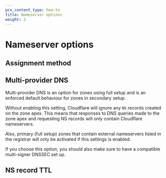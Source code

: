 ```yaml
---
pcx_content_type: how-to
title: Nameserver options
weight: 2
---
```


# Nameserver options

## Assignment method

## Multi-provider DNS

Multi-provider DNS is an option for zones using full setup and is an enforced default behaviour for zones in secondary setup.

Without enabling this setting, Cloudflare will ignore any `NS` records created on the zone apex. This means that responses to DNS queries made to the zone apex and requesting NS records will only contain Cloudflare nameservers.

Also, primary (full setup) zones that contain external nameservers listed in the registrar will only be activated if this settings is enabled.

If you choose this option, you should also make sure to have a compatible multi-signer DNSSEC set up.

## NS record TTL